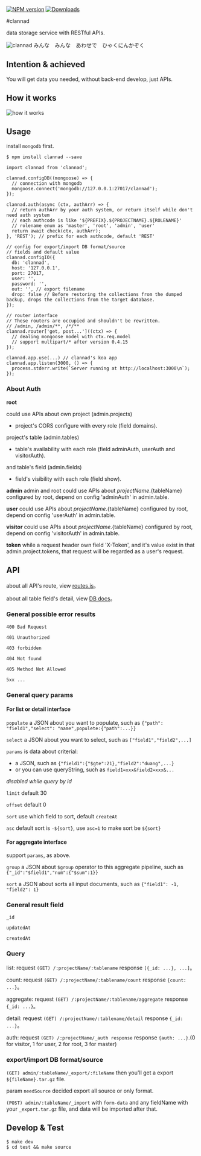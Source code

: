 [![NPM version](https://img.shields.io/npm/v/clannad.svg)](https://www.npmjs.com/package/clannad) [![Downloads](https://img.shields.io/npm/dm/clannad.svg)](http://badge.fury.io/js/clannad)

#clannad

data storage service with RESTful APIs.

![clannad](http://ww1.sinaimg.cn/large/0060lm7Tgw1f5mjbjqhckj316e0fkafh.jpg)
みんな　みんな　あわせで　ひゃくにんかぞく

## Intention & achieved

You will get data you needed, without back-end develop, just APIs.

## How it works

![how it works](http://ww3.sinaimg.cn/large/0060lm7Tgw1f69kgcvdelj30ry0q4ags.jpg)

## Usage

install `mongodb` first.

```
$ npm install clannad --save
```

```
import clannad from 'clannad';

clannad.configDB((mongoose) => {
  // connection with mongodb
  mongoose.connect('mongodb://127.0.0.1:27017/clannad');
});

clannad.auth(async (ctx, authArr) => {
  // return authArr by your auth system, or return itself while don't need auth system
  // each authcode is like '${PREFIX}.${PROJECTNAME}.${ROLENAME}'
  // rolename enum as 'master', 'root', 'admin', 'user'
  return await check(ctx, authArr);
}, 'REST'); // prefix for each authcode, default 'REST'

// config for export/import DB format/source
// fields and default value
clannad.configIO({
  db: 'clannad',
  host: '127.0.0.1',
  port: 27017,
  user: '',
  password: '',
  out: '', // export filename
  drop: false // Before restoring the collections from the dumped backup, drops the collections from the target database.
});

// router interface
// These routers are occupied and shouldn't be rewritten.
// /admin, /admin/**, /*/**
clannad.router['get, post...']((ctx) => {
  // dealing mongoose model with ctx.req.model
  // support multipart/* after version 0.4.15
});

clannad.app.use(...) // clannad's koa app
clannad.app.listen(3000, () => {
  process.stderr.write(`Server running at http://localhost:3000\n`);
});
```

### About Auth

**root**

could use APIs about own project (admin.projects)

* project's CORS configure with every role (field domains).

project's table (admin.tables)

* table's availability with each role (field adminAuth, userAuth and visitorAuth).

and table's field (admin.fields)

* field's visibility with each role (field show).

**admin** admin and root could use APIs about ${projectName}.${tableName} configured by root, depend on config 'adminAuth' in admin.table.

**user** could use APIs about ${projectName}.${tableName} configured by root, depend on config 'userAuth' in admin.table.

**visitor** could use APIs about ${projectName}.${tableName} configured by root, depend on config 'visitorAuth' in admin.table.

**token** while a request header own field 'X-Token', and it's value exist in that admin.project.tokens, that request will be regarded as a user's request.

## API

about all API's route, view [routes.js](https://github.com/youngerheart/clannad/blob/master/src/routes.js)。

about all table field's detail, view [DB docs](https://github.com/youngerheart/clannad/blob/master/src/models/README.md)。

### General possible error results

`400 Bad Request`

`401 Unauthorized`

`403 forbidden`

`404 Not found`

`405 Method Not Allowed`

`5xx ...`

### General query params

#### For list or detail interface

`populate` a JSON about you want to populate, such as `{"path": "field1","select": "name",populete:{"path":...}}`

`select` a JSON about you want to select, such as `["field1","field2",...]`

`params` is data about criterial:
* a JSON, such as `{"field1":{"$gte":21},"field2":"duang",...}`
* or you can use queryString, such as `field1=xxx&field2=xxx&...`

*disabled while query by id*

`limit` default 30

`offset` default 0

`sort` use which field to sort, default `createAt`

`asc` default sort is `-${sort}`, use `asc=1` to make sort be `${sort}`

#### For aggregate interface

support `params`, as above.

`group` a JSON about `$group` operator to this aggregate pipeline, such as `{"_id":"$field1","num":{"$sum":1}}`

`sort` a JSON about sorts all input documents, such as `{"field1": -1, "field2": 1}`

### General result field

`_id`

`updatedAt`

`createdAt`

### Query

list: request `(GET) /:projectName/:tablename` response `[{_id: ...}, ...]`。

count: request `(GET) /:projectName/:tablename/count` response `{count: ...}`。

aggregate: request `(GET) /:projectName/:tablename/aggregate` response `{_id: ...}`。

detail: request `(GET) /:projectName/:tablename/detail` response `{_id: ...}`。

auth: request `(GET) /:projectName/_auth response` response `{auth: ...}`.(0 for visitor, 1 for user, 2 for root, 3 for master)

### export/import DB format/source

`(GET) admin/:tableName/_export/:fileName` then you'll get a export `${fileName}.tar.gz` file.

param `needSource` decided export all source or only format.

`(POST) admin/:tableName/_import` with `form-data` and any fieldName with your `_export.tar.gz` file, and data will be imported after that.

## Develop & Test

```
$ make dev
$ cd test && make source
```
